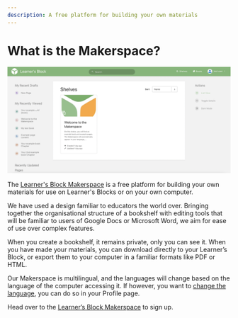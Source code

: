 ```yaml
---
description: A free platform for building your own materials
---
```


# What is the Makerspace?

![Learner&apos;s Block Makerspace](../.gitbook/assets/screenshot-2021-03-23-at-10.46.15.png)

The [Learner's Block Makerspace](https://makerspace.learnersblock.org/login) is a free platform for building your own materials for use on Learner's Blocks or on your own computer.

We have used a design familiar to educators the world over. Bringing together the organisational structure of a bookshelf with editing tools that will be familiar to users of Google Docs or Microsoft Word, we aim for ease of use over complex features.

When you create a bookshelf, it remains private, only you can see it. When you have made your materials, you can download directly to your Learner’s Block, or export them to your computer in a familiar formats like PDF or HTML.

Our Makerspace is multilingual, and the languages will change based on the language of the computer accessing it. If however, you want to [change the language](../how-to-use-it/setting-the-language.md), you can do so in your Profile page. 

Head over to the [Learner’s Block Makerspace](http://makerspace.learnersblock.org/) to sign up.

